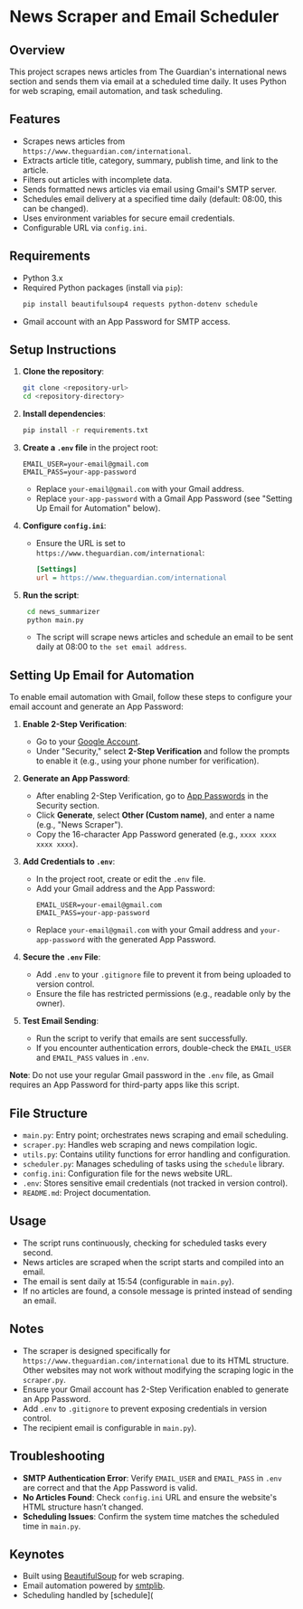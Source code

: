 # News Scraper and Email Scheduler

## Overview
This project scrapes news articles from The Guardian's international news section and sends them via email at a scheduled time daily. It uses Python for web scraping, email automation, and task scheduling.

## Features
- Scrapes news articles from `https://www.theguardian.com/international`.
- Extracts article title, category, summary, publish time, and link to the article.
- Filters out articles with incomplete data.
- Sends formatted news articles via email using Gmail's SMTP server.
- Schedules email delivery at a specified time daily (default: 08:00, this can be changed).
- Uses environment variables for secure email credentials.
- Configurable URL via `config.ini`.

## Requirements
- Python 3.x
- Required Python packages (install via `pip`):
  ```bash
  pip install beautifulsoup4 requests python-dotenv schedule
  ```
- Gmail account with an App Password for SMTP access.

## Setup Instructions
1. **Clone the repository**:
   ```bash
   git clone <repository-url>
   cd <repository-directory>
   ```

2. **Install dependencies**:
   ```bash
   pip install -r requirements.txt
   ```

3. **Create a `.env` file** in the project root:
   ```plaintext
   EMAIL_USER=your-email@gmail.com
   EMAIL_PASS=your-app-password
   ```
   - Replace `your-email@gmail.com` with your Gmail address.
   - Replace `your-app-password` with a Gmail App Password (see "Setting Up Email for Automation" below).

4. **Configure `config.ini`**:
   - Ensure the URL is set to `https://www.theguardian.com/international`:
     ```ini
     [Settings]
     url = https://www.theguardian.com/international
     ```

5. **Run the script**:
   ```bash
    cd news_summarizer
    python main.py
   ```
   - The script will scrape news articles and schedule an email to be sent daily at 08:00 to `the set email address`.

## Setting Up Email for Automation
To enable email automation with Gmail, follow these steps to configure your email account and generate an App Password:

1. **Enable 2-Step Verification**:
   - Go to your [Google Account](https://myaccount.google.com/security).
   - Under "Security," select **2-Step Verification** and follow the prompts to enable it (e.g., using your phone number for verification).

2. **Generate an App Password**:
   - After enabling 2-Step Verification, go to [App Passwords](https://myaccount.google.com/security#signin) in the Security section.
   - Click **Generate**, select **Other (Custom name)**, and enter a name (e.g., "News Scraper").
   - Copy the 16-character App Password generated (e.g., `xxxx xxxx xxxx xxxx`).

3. **Add Credentials to `.env`**:
   - In the project root, create or edit the `.env` file.
   - Add your Gmail address and the App Password:
     ```plaintext
     EMAIL_USER=your-email@gmail.com
     EMAIL_PASS=your-app-password
     ```
   - Replace `your-email@gmail.com` with your Gmail address and `your-app-password` with the generated App Password.

4. **Secure the `.env` File**:
   - Add `.env` to your `.gitignore` file to prevent it from being uploaded to version control.
   - Ensure the file has restricted permissions (e.g., readable only by the owner).

5. **Test Email Sending**:
   - Run the script to verify that emails are sent successfully.
   - If you encounter authentication errors, double-check the `EMAIL_USER` and `EMAIL_PASS` values in `.env`.

**Note**: Do not use your regular Gmail password in the `.env` file, as Gmail requires an App Password for third-party apps like this script.

## File Structure
- `main.py`: Entry point; orchestrates news scraping and email scheduling.
- `scraper.py`: Handles web scraping and news compilation logic.
- `utils.py`: Contains utility functions for error handling and configuration.
- `scheduler.py`: Manages scheduling of tasks using the `schedule` library.
- `config.ini`: Configuration file for the news website URL.
- `.env`: Stores sensitive email credentials (not tracked in version control).
- `README.md`: Project documentation.

## Usage
- The script runs continuously, checking for scheduled tasks every second.
- News articles are scraped when the script starts and compiled into an email.
- The email is sent daily at 15:54 (configurable in `main.py`).
- If no articles are found, a console message is printed instead of sending an email.

## Notes
- The scraper is designed specifically for `https://www.theguardian.com/international` due to its HTML structure. Other websites may not work without modifying the scraping logic in the `scraper.py`.
- Ensure your Gmail account has 2-Step Verification enabled to generate an App Password.
- Add `.env` to `.gitignore` to prevent exposing credentials in version control.
- The recipient email is configurable in `main.py`).

## Troubleshooting
- **SMTP Authentication Error**: Verify `EMAIL_USER` and `EMAIL_PASS` in `.env` are correct and that the App Password is valid.
- **No Articles Found**: Check `config.ini` URL and ensure the website's HTML structure hasn’t changed.
- **Scheduling Issues**: Confirm the system time matches the scheduled time in `main.py`.


## Keynotes
- Built using [BeautifulSoup](https://www.crummy.com/software/BeautifulSoup/) for web scraping.
- Email automation powered by [smtplib](https://docs.python.org/3/library/smtplib.html).
- Scheduling handled by [schedule](
